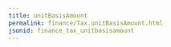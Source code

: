 ```yaml
---
title: unitBasisAmount
permalink: finance/Tax.unitBasisAmount.html
jsonid: finance_tax_unitbasisamount
---
```

